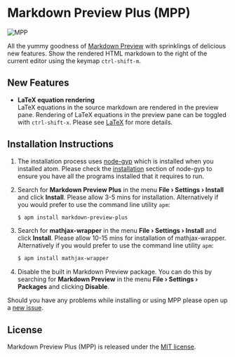 # Markdown Preview Plus (MPP)

![MPP](https://raw.githubusercontent.com/Galadirith/markdown-preview-plus/master/imgs/mpp-full-res-invert.png)

All the yummy goodness of
[Markdown Preview](https://github.com/atom/markdown-preview) with sprinklings of
delicious new features. Show the rendered HTML markdown to the right of the
current editor using the keymap `ctrl-shift-m`.

## New Features

- **LaTeX equation rendering**  
  LaTeX equations in the source markdown are rendered in the preview pane.
  Rendering of LaTeX equations in the preview pane can be toggled with
  `ctrl-shift-x`. Please see [LaTeX](LATEX.md) for more details.

## Installation Instructions

1.  The installation process uses
    [node-gyp](https://github.com/TooTallNate/node-gyp) which is installed when
    you installed atom. Please check the
    [installation](https://github.com/TooTallNate/node-gyp#installation) section
    of node-gyp to ensure you have all the programs installed that it requires
    to run.

2.  Search for **Markdown Preview Plus** in the menu **File &rsaquo; Settings
    &rsaquo; Install** and click **Install**. Please allow 3-5 mins for
    installation. Alternatively if you would prefer to use the command line
    utility `apm`:

    ````bash
    $ apm install markdown-preview-plus
    ````

3.  Search for **mathjax-wrapper** in the menu **File &rsaquo; Settings &rsaquo;
    Install** and click **Install**. Please allow 10-15 mins for installation
    of mathjax-wrapper. Alternatively if you would prefer to use the command
    line utility `apm`:

    ````bash
    $ apm install mathjax-wrapper
    ````

4.  Disable the built in Markdown Preview package. You can do this by searching
    for **Markdown Preview** in the menu **File &rsaquo; Settings &rsaquo;
    Packages** and clicking **Disable**.

Should you have any problems while installing or using MPP please open up a
[new issue](https://github.com/Galadirith/markdown-preview-plus/issues/new).

## License

Markdown Preview Plus (MPP) is released under the [MIT license](LICENSE.md).
